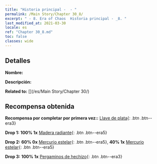 ```yaml
---
title: "Historia principal -  - "
permalink: /Main Story/Chapter 30_8/
excerpt: " - 8. Era of Chaos  Historia principal - _8. "
last_modified_at: 2021-03-30
locale: es
ref: "Chapter 30_8.md"
toc: false
classes: wide
---
```


## Detalles

 **Nombre:** 

 **Descripción:** 

 **Related to:** [](/es/Main Story/Chapter 30/)

## Recompensa obtenida

 **Recompensa por completar por primera vez::** [Llave de plata](/es/Items/con_693/){: .btn .btn--era3}

 **Drop 1:** **100% 1x** [Madera radiante](/es/Items/mat_97/){: .btn .btn--era5}

 **Drop 2:** **60% 0x** [Mercurio estelar](/es/Items/mat_91/){: .btn .btn--era5}, **40% 1x** [Mercurio estelar](/es/Items/mat_91/){: .btn .btn--era5}

 **Drop 3:** **100% 1x** [Pergaminos de hechizo](/es/Items/con_694/){: .btn .btn--era3}

